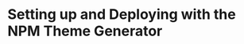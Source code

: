 # Setting up and Deploying with the NPM Theme Generator
<!-- 
<div class="ahead">
<h4>Exercise Goals</h4>
	<ul>
	<li>Use the NPM Theme generator to quickly generate and deploy a theme</li>
		<ul>
			<li>Set up a local instance of Liferay</li>
			<li>Install the NPM tools to create and deploy front-end modules</li>
			<li>Create a basic Theme Module</li>
			<li>Deploy the basic Theme Module to the local instance of Liferay</li>
			<li>Select the Theme Module on the platform</li>
		</ul>
	</ul>
</div>

## Install a Liferay Tomcat Bundle in a New Bundles Folder

1. **Create** a new _`bundles`_ folder in your liferay folder so that you have a directory that looks like this:
	* Windows: _C:\liferay\bundles_
	* Unix Systems: _[user-home]/liferay/bundles_
2. **Expand** the `liferay-dxp-tomcat-[version]` file to the bundles directory.  
	* Windows: liferay-dxp-tomcat-[version].zip
	* Unix Systems: liferay-dxp-tomcat-[version].tar.gz

<div class="note">
Note: This file can be found in the software materials provided by the instructor. Windows' built-in archive tool causes problems with Liferay when it tries to extract the large .zip file. We recommend using a third-party tool, like 7-Zip or WinZip.
</div>

## Set the Tomcat Bundle to Developer Mode

1. **Copy** the _portal-ext.properties_ file from this module's exercise folder.
2. **Paste** the file into the _liferay home_ folder.
	* Windows: _C:\liferay\bundles\liferay-dxp-tomcat-[version]_
	* Unix Systems: _[user-home]/liferay/bundles/liferay-dxp-tomcat-[version]_

## Install Node v10.15.1

1. **Go to** [https://nodejs.org/download/release/v10.15.1/](https://nodejs.org/download/release/v10.15.1/).
2. **Click** the appropriate installer for your operating system.
3. **Click** through the installer.
4. **Open** a _Command Line/Terminal_ window.  
5. **Run** `node -v` in your _Command Line_ to verify your installation once you have installed node.js and npm.
6. Run `npm -version` to double-check that the appropriate version is installed.
	* _The npm version should be 6.x.x or above_.

<div class="note">
Note: It is possible you may run into errors with the latest LTS version of Node. To avoid this, we recommend using Node version 10.15.1 as shown above.
</div>

<br />

<img src="../images/node-LTS.png" style="max-height: 100%">

## Mac OSX and Linux: Redirect the NPM Global Command

1. **Create** an `.npmrc` file in your user home.
	* You can navigate here in your _Terminal_ using `cd ~/[username]`.
2. **Add** the following in your `.npmrc` file:

```
prefix=/Users/[username]/.npm-packages
```

3. **Save** the file.
4. **Open** your `.profile` file.
	* Use the shortcut `CMD + SHIFT + .` to view hidden files in your user home.
5. **Add** the following to your `.profile` file:

```
export NPM_PACKAGES=/Users/[username]/.npm-packages
export PATH=${PATH}:${NPM_PACKAGES}/bin
```

6. **Save** the file.
7. **Restart** the _Terminal_ for the changes to take place.

## Install Yeoman and the Liferay Theme Generator

1. **Run** `npm install -g yo` to install the Yeoman and Gulp dependency.  
2. **Run** `npm install -g generator-liferay-theme@9.x.x` to install the Liferay Theme Generator.  
3. **Run** `yo` in the _Command Line/Terminal_ to see that the generator is installed.  
	* Type _Y or N_ if an initial prompt asks to collect data.    
4. **Choose** _Get me out of here!_

<img src="../images/get-me-out-of-here.png" style="max-height: 100%">

## Start the Liferay-Tomcat Bundle

1. **Go to** the Tomcat server's `bin` directory:
	* Windows: _C:\liferay\bundles\liferay-dxp-[version]\tomcat-[version]\bin_ in the file manager
	* Mac/Linux: _[userhome]/liferay/bundles/liferay-dxp-[version]/tomcat-[version]/bin_ using the _Terminal_
2. **Start** the Tomcat Server:
	* Windows: **Double-click** on the `startup.bat`.  
	* Mac/Linux: **Run** `./catalina.sh run` in your _Terminal_.

## Deploy the Activation Key

1. **Copy** the _activation-key-digitalenterprisedevelopment-7.2-liferaycom.xml_ file from your provided materials.
2. **Paste** the file into your _liferay-dxp-[version]/deploy_ folder.

You should see that the Activation Key is registered in the _Terminal_ or _Command Line_ window.

## Complete the Liferay Setup Wizard

1. **Go to** _localhost:8080_ in the browser.
	* You may be redirected here already.
2. **Type** _Livingstone Hotels & Resorts_ as the _Portal Name_.
3. **Type** _Josiah_ for the _First Name_.
4. **Type** _Copeland_ for the _Last Name_.
5. **Type** `josiah.copeland@livingstone.com` for the _Email_.
6. **Click** _Finish Configuration_.
	* This will start the platform with the default HSQL database.
7. **Click** _I Agree_ for the _Terms of Use_ placeholder.
8. **Type** a new password for your account.
9. **Click** _Save_.
10. **Choose** a password reminder query.
11. **Type** in an answer.
12. **Click** _Save_.

## Create a New Theme to Deploy

1. **Go to** your _`liferay`_ folder in your _Command Line/Terminal_.
	* Windows: _C:\liferay_
	* Unix Systems: _[userhome]/liferay_
2. **Run** _yo liferay-theme_.
3. **Type** _My Test Theme_ for the _theme name_.
4. **Press** _Enter_ to accept the default _themeId_.
5. **Choose** _7.2_ for the _version_.
6. **Type** _Y_ to use _Font Awesome_ in the theme.
7. **Choose** _Local App Server_ for the _deployment strategy_.
8. **Add** the app server directory path:
	* Windows: _C:\liferay\bundles\liferay-dxp-[version]\tomcat-[version]_
	* Unix Systems: _[user-home]/liferay/bundles/liferay-dxp-[version]/tomcat-[version]_
9. **Press** _Enter_ to accept the default url.

<div class="note">
Note: Liferay themes created with the theme generator are bundled with Gulp. In order to run Gulp locally from the command line, we must add a script to the package.json file. Additionally, some setups run into issues running scripts with npm. If this is the case, try creating an .npmrc file in the root of your project and add the <code>ignore-scripts=false</code> configuration.
</div>

## Add Gulp Scripts to package.json

1. **Go to** your _`my-test-theme`_ folder.
* **Open** your `package.json` file.
* **Add** the following beneath the "liferayTheme" dependencies:
```
"scripts": {
	"gulp": "node_modules/.bin/gulp"
},
```
* **Save** the file.

When you're finished, `package.json` should look something like this:

```
{
	"devDependencies": {
		"compass-mixins": "0.12.10",
		"gulp": "3.9.1",
		"liferay-frontend-common-css": "1.0.4",
		"liferay-frontend-theme-styled": "4.0.7",
		"liferay-frontend-theme-unstyled": "4.0.4",
		"liferay-theme-tasks": "^9.4.3",
		"liferay-font-awesome": "3.4.0"
	},
	"keywords": [
		"liferay-theme"
	],
	"liferayTheme": {
		"baseTheme": "styled",
		"fontAwesome": true,
		"screenshot": "",
		"templateLanguage": "ftl",
		"version": "7.2"
	},
	"scripts": {
		"gulp": "node_modules/.bin/gulp"
	},
	"main": "package.json",
	"name": "my-test-theme",
	"version": "1.0.0"
}
```

## Deploy the Theme

1. **Go to** your new theme directory in the _Command Line/Terminal_:
	* Windows: _C:\liferay\my-test-theme_
	* Unix Systems: _[userhome]/liferay/my-test-theme_
* **Run** _npm run gulp deploy_ in the _Command Line/Terminal_.

## Select the New Theme on the Platform
1. **Log in** to _localhost:8080_ if you're not already logged in.
2. **Open** the _Menu_.
3. **Go to** _`Site Builder → Pages`_ in the _Site Administration_ panel.
4. **Click** on the configuration icon next to _Public Pages_.
5. **Click** _Change Current Theme_.
6. **Choose** the _My Test_ theme.
7. **Click** _Save_.
8. **Click** _Go to Site_ in the _Site Administration_ panel to see the base theme without any customization.

<img src="../images/base-theme-test.png" style="max-height: 100%">

---

## Bonus Exercises

1. Change the theme back to the _Classic_ theme.
2. Explore the new theme project and add some css to the _custom.scss_ file in the _src_ folder and deploy the changes. -->
